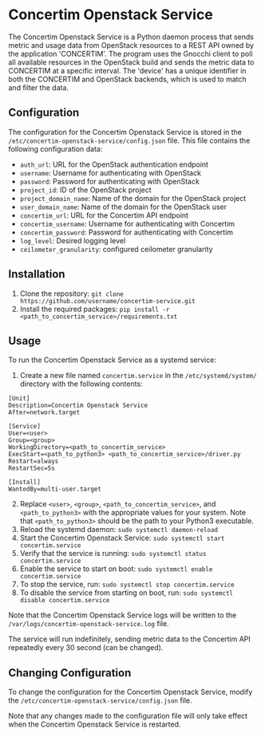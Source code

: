 # Concertim Openstack Service

The Concertim Openstack Service is a Python daemon process that sends metric and usage data from OpenStack resources to a REST API owned by the application 'CONCERTIM'. The program uses the Gnocchi client to poll all available resources in the OpenStack build and sends the metric data to CONCERTIM at a specific interval. The 'device' has a unique identifier in both the CONCERTIM and OpenStack backends, which is used to match and filter the data.

## Configuration

The configuration for the Concertim Openstack Service is stored in the `/etc/concertim-openstack-service/config.json` file. This file contains the following configuration data:

- `auth_url`: URL for the OpenStack authentication endpoint
- `username`: Username for authenticating with OpenStack
- `password`: Password for authenticating with OpenStack
- `project_id`: ID of the OpenStack project
- `project_domain_name`: Name of the domain for the OpenStack project
- `user_domain_name`: Name of the domain for the OpenStack user
- `concertim_url`: URL for the Concertim API endpoint
- `concertim_username`: Username for authenticating with Concertim
- `concertim_password`: Password for authenticating with Concertim
- `log_level`: Desired logging level
- `ceilometer_granularity`: configured ceilometer granularity

## Installation

1. Clone the repository: `git clone https://github.com/username/concertim-service.git`
2. Install the required packages: `pip install -r <path_to_concertim_service>/requirements.txt`

## Usage

To run the Concertim Openstack Service as a systemd service:

1. Create a new file named `concertim.service` in the `/etc/systemd/system/` directory with the following contents:

```
[Unit]
Description=Concertim Openstack Service
After=network.target

[Service]
User=<user>
Group=<group>
WorkingDirectory=<path_to_concertim_service>
ExecStart=<path_to_python3> <path_to_concertim_service>/driver.py
Restart=always
RestartSec=5s

[Install]
WantedBy=multi-user.target
```

2. Replace `<user>`, `<group>`, `<path_to_concertim_service>`, and `<path_to_python3>` with the appropriate values for your system. Note that `<path_to_python3>` should be the path to your Python3 executable.
3. Reload the systemd daemon: `sudo systemctl daemon-reload`
4. Start the Concertim Openstack Service: `sudo systemctl start concertim.service`
5. Verify that the service is running: `sudo systemctl status concertim.service`
6. Enable the service to start on boot: `sudo systemctl enable concertim.service`
7. To stop the service, run: `sudo systemctl stop concertim.service`
8. To disable the service from starting on boot, run: `sudo systemctl disable concertim.service`

Note that the Concertim Openstack Service logs will be written to the `/var/logs/concertim-openstack-service.log` file.

The service will run indefinitely, sending metric data to the Concertim API repeatedly every 30 second (can be changed).

## Changing Configuration

To change the configuration for the Concertim Openstack Service, modify the `/etc/concertim-openstack-service/config.json` file. 

Note that any changes made to the configuration file will only take effect when the Concertim Openstack Service is restarted.
